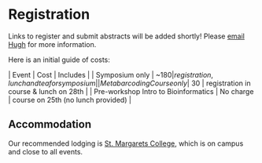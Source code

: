 # Registration

Links to register and submit abstracts will be added shortly! Please [email Hugh](mailto:hugh.cross@otago.ac.nz) for more information.

Here is an initial guide of costs:

| Event | Cost | Includes |
| Symposium only | ~$180 | registration, lunch and tea for symposium |
| Metabarcoding Course only | ~$30 | registration in course & lunch on 28th |
| Pre-workshop Intro to Bioinformatics | No charge | course on 25th (no lunch provided) |


## Accommodation

Our recommended lodging is [St. Margarets College](https://stmargarets.college/conference/accommodation/), which is on campus and close to all events.

